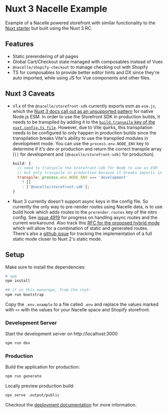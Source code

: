 # Nuxt 3 Nacelle Example

Example of a Nacelle powered storefront with similar functionality to the [Nuxt starter](../../starters/nuxt/) but built using the Nuxt 3 RC.

## Features

- Static prerendering of all pages
- Global Cart/Checkout state managed with composables instead of Vuex
- `@nacelle/shopify-checkout` to manage checking out with Shopify
- TS for composables to provide better editor hints and DX since they're auto imported, while using JS for Vue components and other files.

## Nuxt 3 Caveats

- v1.x of the `@nacelle/storefront-sdk` currently exports esm as `esm.js`, which the [Nuxt 3 docs call out as an unsupported pattern](https://v3.nuxtjs.org/guide/going-further/esm#what-is-native-esm) for native Node.js ESM. In order to use the Storefront SDK in production builds, it needs to be transpiled by adding it to the [`build.transpile` key of the `nuxt.config.ts file`](./nuxt.config.ts). However, due to Vite quirks, this transpilation needs to be configured to only happen in production builds since the transpilation breaks Vite's ability to use the transpiled modules in development mode. You can use the `process.env.NODE_ENV` key to determine if it's dev or production and return the correct transpile array (`[]` for development and `[@nacelle/storefront-sdk]` for production).

  ```js
  build: {
    // need to transpile the storefront-sdk for Node to use as ESM
    // but only transpile in production because it breaks imports in local dev
    transpile: process.env.NODE_ENV === 'development'
      ? []
      : ['@nacelle/storefront-sdk'];
  }
  ```

- Nuxt 3 currently doesn't support async keys in the config file. So currently the only way to pre-render routes using Nacelle data, is to use build hook which adds routes to the `prerender.routes` key of the nitro config. See [issue 4919](https://github.com/nuxt/framework/issues/4919) for progress on handling async routes and the current workaround. Also track this [RFC for the proposed hybrid mode](https://github.com/nuxt/framework/discussions/560) which will allow for a combination of static and generated routes. There's also a [github issue](https://github.com/nuxt/framework/issues/6411) for tracking the implementation of a full static mode closer to Nuxt 2's static mode.

## Setup

Make sure to install the dependencies:

```bash
# npm
npm install

## if in this monorepo, from the root:
npm run bootstrap
```

Copy the `.env.example` to a file called `.env` and replace the values marked with `<>` with the values for your Nacelle space and Shopify storefront.

### Development Server

Start the development server on http://localhost:3000

```bash
npm run dev
```

### Production

Build the application for production:

```bash
npm run generate
```

Locally preview production build:

```bash
npx serve .output/public
```

Checkout the [deployment documentation](https://v3.nuxtjs.org/guide/deploy/presets) for more information.
